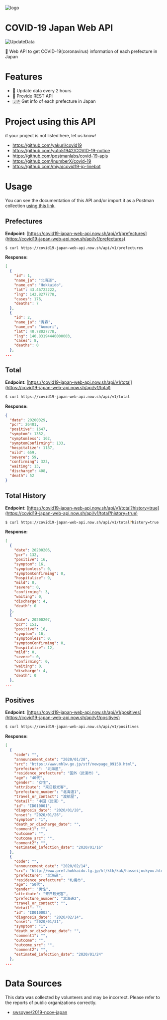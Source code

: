 ![logo](https://user-images.githubusercontent.com/6661165/78037051-fc6cac80-73a5-11ea-91fe-10509d2b03ed.png)

# COVID-19 Japan Web API
![UpdateData](https://github.com/ryo-ma/covid19-japan-web-api/workflows/UpdateData/badge.svg)

🦠 Web API to get COVID-19(coronavirus) information of each prefecture in Japan

# Features

* 🔁 Update data every 2 hours
* 🚀 Provide REST API
* 🇯🇵 Get info of each prefecture in Japan


# Project using this API

if your project is not listed here, let us know!

* https://github.com/yakuri/covid19
* https://github.com/yuto51942/COVID-19-notice
* https://github.com/postmanlabs/covid-19-apis
* https://github.com/InumberX/covid-19
* https://github.com/miya/covid19-jp-linebot

# Usage

You can see the documentation of this API and/or import it as a Postman collection [using this link](https://documenter.getpostman.com/view/9215231/SzYaWe6h?version=latest).


## Prefectures

**Endpoint**: [https://covid19-japan-web-api.now.sh/api/v1/prefectures](https://covid19-japan-web-api.now.sh/api/v1/prefectures)
```bash
$ curl https://covid19-japan-web-api.now.sh/api/v1/prefectures
```

**Response:**
```json
[
  {
    "id": 1,
    "name_ja": "北海道",
    "name_en": "Hokkaido",
    "lat": 43.46722222,
    "lng": 142.8277778,
    "cases": 176,
    "deaths": 7
  },
  {
    "id": 2,
    "name_ja": "青森",
    "name_en": "Aomori",
    "lat": 40.78027778,
    "lng": 140.83194440000003,
    "cases": 8,
    "deaths": 0
  },
...
```

## Total

**Endpoint**: [https://covid19-japan-web-api.now.sh/api/v1/total](https://covid19-japan-web-api.now.sh/api/v1/total)
```bash
$ curl https://covid19-japan-web-api.now.sh/api/v1/total
```

**Response:**
```json
{
  "date": 20200329,
  "pcr": 26401,
  "positive": 1647,
  "symptom": 1352,
  "symptomless": 162,
  "symptomConfirming": 133,
  "hospitalize": 1187,
  "mild": 659,
  "severe": 59,
  "confirming": 323,
  "waiting": 13,
  "discharge": 408,
  "death": 52
}
```

## Total History

**Endpoint**: [https://covid19-japan-web-api.now.sh/api/v1/total?history=true](https://covid19-japan-web-api.now.sh/api/v1/total?history=true)
```bash
$ curl https://covid19-japan-web-api.now.sh/api/v1/total?history=true
```

**Response:**
```json
[
  {
    "date": 20200206,
    "pcr": 132,
    "positive": 16,
    "symptom": 16,
    "symptomless": 0,
    "symptomConfirming": 0,
    "hospitalize": 9,
    "mild": 0,
    "severe": 0,
    "confirming": 3,
    "waiting": 0,
    "discharge": 4,
    "death": 0
  },
  {
    "date": 20200207,
    "pcr": 151,
    "positive": 16,
    "symptom": 16,
    "symptomless": 0,
    "symptomConfirming": 0,
    "hospitalize": 12,
    "mild": 0,
    "severe": 0,
    "confirming": 0,
    "waiting": 0,
    "discharge": 4,
    "death": 0
  },
...
```

## Positives

**Endpoint**: [https://covid19-japan-web-api.now.sh/api/v1/positives](https://covid19-japan-web-api.now.sh/api/v1/positives)
```bash
$ curl https://covid19-japan-web-api.now.sh/api/v1/positives
```

**Response:**
```json
[
  {
    "code": "",
    "announcement_date": "2020/01/28",
    "src": "https://www.mhlw.go.jp/stf/newpage_09158.html",
    "prefecture": "北海道",
    "residence_prefecture": "国外（武漢市）",
    "age": "40代",
    "gender": "女性",
    "attribute": "来日観光客",
    "prefecture_number": "北海道1",
    "travel_or_contact": "渡航歴",
    "detail": "中国（武漢）",
    "id": "ID010001",
    "diagnosis_date": "2020/01/28",
    "onset": "2020/01/26",
    "symptom": "1",
    "death_or_discharge_date": "",
    "comment1": "",
    "outcome": "",
    "outcome_src": "",
    "comment2": "",
    "estimated_infection_date": "2020/01/16"
  },
  {
    "code": "",
    "announcement_date": "2020/02/14",
    "src": "http://www.pref.hokkaido.lg.jp/hf/kth/kak/hasseijoukyou.htm",
    "prefecture": "北海道",
    "residence_prefecture": "札幌市",
    "age": "50代",
    "gender": "男性",
    "attribute": "来日観光客",
    "prefecture_number": "北海道2",
    "travel_or_contact": "",
    "detail": "",
    "id": "ID010002",
    "diagnosis_date": "2020/02/14",
    "onset": "2020/01/31",
    "symptom": "1",
    "death_or_discharge_date": "",
    "comment1": "",
    "outcome": "",
    "outcome_src": "",
    "comment2": "",
    "estimated_infection_date": "2020/01/24"
  },
...
```

# Data Sources
This data was collected by volunteers and may be incorrect. Please refer to the reports of public organizations correctly.

* [swsoyee/2019-ncov-japan](https://github.com/swsoyee/2019-ncov-japan)

